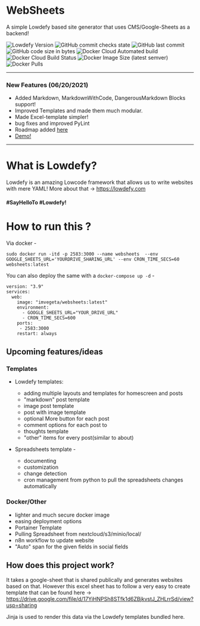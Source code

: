# WebSheets

A simple Lowdefy based site generator that uses CMS/Google-Sheets as a backend! 

![Lowdefy Version](https://img.shields.io/static/v1?label=Lowdefy&message=3.18.0&color=green&style=for-the-badge&logo=npm)
![GitHub commit checks state](https://img.shields.io/github/checks-status/vaddisrinivas/WebSheets/master?style=for-the-badge&logo=github)
![GitHub last commit](https://img.shields.io/github/last-commit/vaddisrinivas/WebSheets?style=for-the-badge)
![GitHub code size in bytes](https://img.shields.io/github/languages/code-size/vaddisrinivas/WebSheets?style=for-the-badge)
![Docker Cloud Automated build](https://img.shields.io/docker/cloud/automated/imvegeta/websheets?style=for-the-badge&logo=docker)
![Docker Cloud Build Status](https://img.shields.io/docker/cloud/build/imvegeta/websheets?style=for-the-badge&logo=docker)
![Docker Image Size (latest semver)](https://img.shields.io/docker/image-size/imvegeta/websheets?style=for-the-badge&logo=docker)
![Docker Pulls](https://img.shields.io/docker/pulls/imvegeta/websheets?style=for-the-badge&logo=docker)

---
### New Features (06/20/2021)
- Added Markdown, MarkdownWithCode, DangerousMarkdown  Blocks support!
- Improved Templates and made them much modular.
- Made Excel-template simpler! 
- bug fixes and improved PyLint
- Roadmap added [here](https://npm.ajetavya.com/projects/websheets/)
- [Demo!](https://srinivas.ajetavya.com/) 
---
# What is Lowdefy?

Lowdefy is an amazing Lowcode framework that allows us to write websites with mere YAML!
More about that -> https://lowdefy.com

#### #SayHelloTo #Lowdefy!
# How to run this ?
Via docker -

```sudo docker run -itd -p 2583:3000 --name websheets  --env GOOGLE_SHEETS_URL='YOURDRIVE_SHARING_URL' --env CRON_TIME_SECS=60 websheets:latest```

You can also deploy the same with a `docker-compose up -d` -

```
version: "3.9"
services:
  web:
    image: "imvegeta/websheets:latest"
    environment:
      - GOOGLE_SHEETS_URL="YOUR_DRIVE_URL"
      - CRON_TIME_SECS=600
    ports:
     - 2583:3000
    restart: always
```

## Upcoming features/ideas 

### Templates

- Lowdefy templates:
  - adding multiple layouts and templates for homescreen and posts
  - "markdown" post template
  - image post template
  - post with image template
  - optional More button for each post 
  - comment options for each post to 
  - thoughts template
  - "other" items for every post(similar to about)
  
- Spreadsheets template - 
  - documenting 
  - customization
  - change detection
  - cron management from python to pull the spreadsheets changes automatically

### Docker/Other
- lighter and much secure docker image
- easing deployment options
- Portainer Template
- Pulling Spreadsheet from nextcloud/s3/minio/local/
- n8n workflow to update website  
- "Auto" span for the given fields in social fields

## How does this project work?
It takes a google-sheet that is shared publically and generates websites based on that.
However this excel sheet has to follow a very easy to create template that can be found here -> https://drive.google.com/file/d/17YiHNPSh8STfk1d6ZBjkvstJ_ZHLrrSd/view?usp=sharing

Jinja is used to render this data via the Lowdefy templates bundled here.
